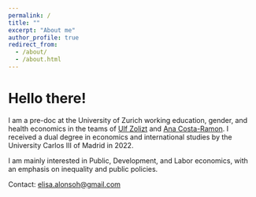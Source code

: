 ```yaml
---
permalink: /
title: ""
excerpt: "About me"
author_profile: true
redirect_from: 
  - /about/
  - /about.html
---
```


# Hello there!
I am a pre-doc at the University of Zurich working education, gender, and health economics in the teams of [Ulf Zolizt](https://ulfzoelitz.com/) and [Ana Costa-Ramon](https://sites.google.com/view/anamariacostaramon). I received a dual degree in economics and international studies by the University Carlos III of Madrid in 2022.

I am mainly interested in Public, Development, and Labor economics, with an emphasis on inequality and public policies.


Contact: [elisa.alonsoh@gmail.com](mailto:elisa.alonsoh@gmail.com)
